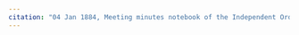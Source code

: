 ```yaml
---
citation: "04 Jan 1884, Meeting minutes notebook of the Independent Order of Good Templars, High Bridge Lodge No. 296, Tompkins County History Center, Ithaca NY."
---
```



